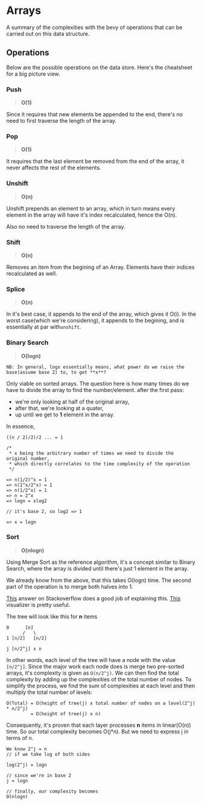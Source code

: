 # Arrays

A summary of the complexities with the bevy of operations that can be carried out on this data structure.

## Operations

Below are the possible operations on the data store. Here's the cheatsheet for a big picture view.

### Push

> **O(1)**

Since it requires that new elements be appended to the end, there's no need to first traverse the length of the array.

### Pop

> **O(1)**

It requires that the last element be removed from the end of the array, it never affects the rest of the elements.

### Unshift

> **O(n)**

Unshift prepends an element to an array, which in turn means every element in the array will have it's index recalculated, hence the O(n).

Also no need to traverse the length of the array.

### Shift

> **O(n)**

Removes an item from the begining of an Array. Elements have their indices recalculated as well.

### Splice

> **O(n)**

In it's best case, it appends to the end of the array, which gives it O(i). In the worst case(which we're considering), it appends to the begining, and is essentially at par with`unshift`.

### Binary Search

> **O(logn)**

`NB: In general, logx essentially means, what power do we raise the base(assume base 2) to, to get **x**?`

Only viable on sorted arrays. The question here is how many times do we have to divide the array to find the number/element. after the first pass:

- we're only looking at half of the original array,
- after that, we're looking at a quater,
- up until we get to **1** element in the array.

In essence,

```
((n / 2)/2)/2 ... = 1

/*
 * x being the arbitrary number of times we need to divide the original number,
 * which directly correlates to the time complexity of the operation
 */

=> n(1/2)^x = 1
=> n(1^x/2^x) = 1
=> n(1/2^x) = 1
=> n = 2^x
=> logn = xlog2

// it's base 2, so log2 => 1

=> x = logn
```

### Sort

> **O(nlogn)**

Using Merge Sort as the reference algorithm, it's a concept similar to Binary Search, where the array is divided until there's just 1 element in the array.

We already know from the above, that this takes O(logn) time. The second part of the operation is to merge
both halves into 1.

[This](https://stackoverflow.com/a/48017027/2295321) answer on Stackoverflow does a good job of explaining this.
[This](https://www.toptal.com/developers/sorting-algorithms) visualizer is pretty useful.

The tree will look like this for **n** items

```
0      [n]
      /   \
1 [n/2]   [n/2]

j [n/2^j] x n
```

In other words, each level of the tree will have a node with the value `[n/2^j]`. Since the major work each node does is merge two pre-sorted arrays, it's complexity is given as `O(n/2^j)`. We can then find the total complexity by adding up the complexities of the total number of nodes. To simplify the process, we find the sum of complexities at each level and then multiply the total number of levels:

```
O(Total) = O(height of tree(j) x total number of nodes on a level(2^j) * n/2^j)
         = O(height of tree(j) x n)
```

Consequently, it's proven that each layer processes **n** items in linear(O(n)) time. So our total complexity becomes O(j\*n). But we need to express j in terms of n.

```
We know 2^j = n
// if we take log of both sides

log(2^j) = logn

// since we're in base 2
j = logn

// finally, our complexity becomes
O(nlogn)
```
